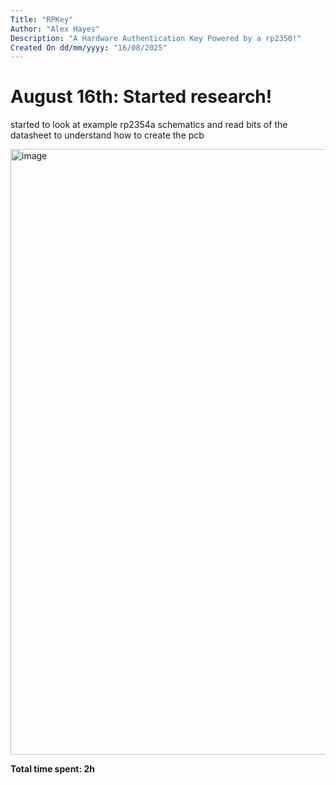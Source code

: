 ```yaml
---
Title: "RPKey"
Author: "Alex Hayes"
Description: "A Hardware Authentication Key Powered by a rp2350!"
Created On dd/mm/yyyy: "16/08/2025"
---
```


# August 16th: Started research!

started to look at example rp2354a schematics and read bits of the datasheet to understand how to create the pcb

<img width="1472" height="969" alt="image" src="https://github.com/user-attachments/assets/67d543e6-72a6-4bd1-81b6-d94e400085de" />


**Total time spent: 2h**
